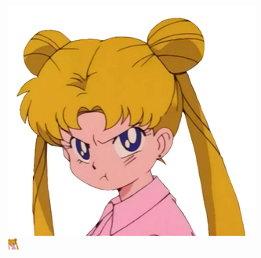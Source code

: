<a href="https://example.com">
  <img src="image.png" alt="Icon" />
</a>

<a href="https://chelcey.github.io/Github-Practice/abcProjects">
  <img src="image.png" alt="Projects" width="24" height="24" />
</a>




